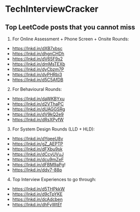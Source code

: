 # TechInterviewCracker


## Top LeetCode posts that you cannot miss

1) For Online Assessment + Phone Screen + Onsite Rounds:
- https://lnkd.in/dXB7xbsc
- https://lnkd.in/dhgnCHDh
- https://lnkd.in/dV65F9s2
- https://lnkd.in/dmMsTEXb
- https://lnkd.in/dyCbzm7P
- https://lnkd.in/dvPHRbi3
- https://lnkd.in/d5C5AfDB

2) For Behavioural Rounds:
- https://lnkd.in/daWKBYxu
- https://lnkd.in/d2VThaPC
- https://lnkd.in/dUAGGSRg
- https://lnkd.in/dV9kQ2e9
- https://lnkd.in/dRsXPyfW

3) For System Design Rounds (LLD + HLD):
- https://lnkd.in/dYqeeU8v
- https://lnkd.in/gZ_AEPTP
- https://lnkd.in/dFXbu9sk
- https://lnkd.in/dCcyUVuJ
- https://lnkd.in/dcu9mZeF
- https://lnkd.in/dFBM9aPg!
- https://lnkd.in/ddv7-88p

4) Top Interview Experiences to go through:
- https://lnkd.in/d5THPkkW
- https://lnkd.in/d9cTpYKE
- https://lnkd.in/dcAdcben
- https://lnkd.in/dhFyWtEf
